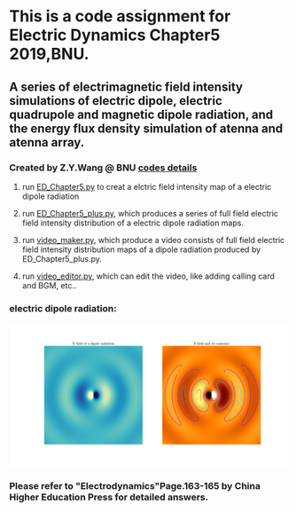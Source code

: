 # This is a code assignment for Electric Dynamics Chapter5 2019,BNU. 

## A series of electrimagnetic field intensity simulations of electric dipole, electric quadrupole and magnetic dipole radiation, and the energy flux density simulation of atenna and atenna array.

### Created by Z.Y.Wang @ BNU [codes details](https://github.com/Wang-ZhengYi/ED_Chapter5_code)

1. run [ED_Chapter5.py](ED_Chapter5.py) to creat a elctric field intensity map of a electric dipole radiation

2. run [ED_Chapter5_plus.py](ED_Chapter5_plus.py), which produces a series of full field electric field intensity  distribution of a electric dipole radiation maps.

3. run [video_maker.py](video_maker.py), which produce a video consists of full field electric field intensity distribution maps of a dipole radiation produced by ED_Chapter5_plus.py.

4. run [video_editor.py](video_editor.py), which can edit the video, like adding calling card and BGM, etc..

### electric dipole radiation:

![avatar](dipole_radiation.png)

### Please refer to "Electrodynamics"Page.163-165 by China Higher Education Press for detailed answers.

